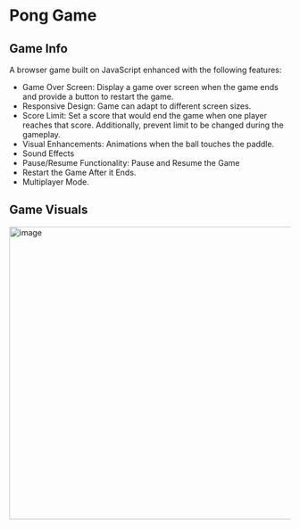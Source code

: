 # Pong Game

## Game Info
A browser game built on JavaScript enhanced with the following features:

- Game Over Screen: Display a game over screen when the game ends and provide a button to restart the game.
- Responsive Design: Game can adapt to different screen sizes.
- Score Limit: Set a score that would end the game when one player reaches that score. Additionally, prevent limit to be changed during the gameplay.
- Visual Enhancements: Animations when the ball touches the paddle.
- Sound Effects
- Pause/Resume Functionality: Pause and Resume the Game
- Restart the Game After it Ends.
- Multiplayer Mode.

## Game Visuals


<img width="525" alt="image" src="https://github.com/praveen-elastic/pong-game/assets/90465691/f7788c4d-f6fb-4331-bfaa-342134cb6663">
